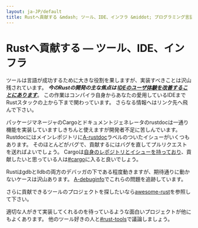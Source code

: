 ```yaml
---
layout: ja-JP/default
title: Rustへ貢献する &mdash; ツール、IDE、インフラ &middot; プログラミング言語Rust
---
```


# Rustへ貢献する &mdash; ツール、IDE、インフラ

ツールは言語が成功するために大きな役割を果しますが、実装すべきことは沢山残されています。
***今のRustの開発の主な焦点は [IDEのユーザ体験を改善することにあります][ides]***。
この作業はコンパイラ自身からあなたの愛用しているIDEまでRustスタックの上から下まで関わっています。
さらなる情報へはリンク先へ飛んで下さい。

パッケージマネージャのCargoとドキュメントジェネレータのrustdocは一通り機能を実装していますしきちんと使えますが開発者不足に苦しんでいます。
Rustdocにはメインレポジトリに[A-rustdoc]ラベルのついたイシューがいくつもあります。
そのほとんどがバグで、貢献するにはバグを直してプルリクエストを送ればよいでしょう。
Cargoは[自身のレポジトリとイシューを持っており][Cargo]、貢献したいと思っている人は[#cargo]に入ると良いでしょう。

Rustはgdbとlldbの両方のデバッガの下である程度動きますが、期待通りに動かないケースは沢山あります。
[A-debuginfo]でこれらの問題を追跡しています。

さらに貢献できるツールのプロジェクトを探したいなら[awesome-rust]を参照して下さい。

適切な人がきて実装してくれるのを待っているような面白いプロジェクトが他にもよくあります。
他のツール好きの人と[#rust-tools]で議論しましょう。


[#cargo]: https://client00.chat.mibbit.com/?server=irc.mozilla.org&channel=%23rustc
[#rust-tools]: https://client00.chat.mibbit.com/?server=irc.mozilla.org&channel=%23rust-tools
[A-debuginfo]: https://github.com/rust-lang/rust/issues?q=is%3Aopen+is%3Aissue+label%3AA-debuginfo
[A-rustdoc]: https://github.com/rust-lang/rust/issues?q=is%3Aopen+is%3Aissue+label%3AA-rustdoc
[Cargo]: https://github.com/rust-lang/cargo/issues
[awesome-rust]: https://github.com/kud1ing/awesome-rust
[ides]: https://forge.rust-lang.org/ides.html
